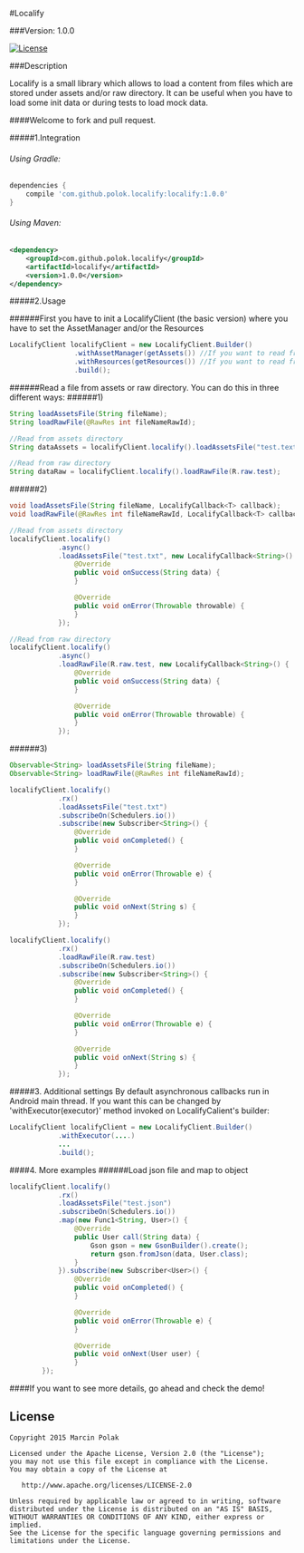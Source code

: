 #Localify

###Version: 1.0.0

[![License](https://img.shields.io/badge/license-Apache%202-blue.svg)](https://www.apache.org/licenses/LICENSE-2.0)

###Description

Localify is a small library which allows to load a content from files which are stored under assets and/or raw directory. It can be useful when you have to load some init data or during tests to load mock data.

####Welcome to fork and pull request.

#####1.Integration

###### Using Gradle:

```groovy
dependencies {
    compile 'com.github.polok.localify:localify:1.0.0'
}
```

###### Using Maven:

```xml
<dependency>
    <groupId>com.github.polok.localify</groupId>
    <artifactId>localify</artifactId>
    <version>1.0.0</version>
</dependency>
```

#####2.Usage

######First you have to init a LocalifyClient (the basic  version) where you have to set the AssetManager and/or the Resources
```java
LocalifyClient localifyClient = new LocalifyClient.Builder()
                .withAssetManager(getAssets()) //If you want to read from raw directory
                .withResources(getResources()) //If you want to read from assets directory
                .build();
```

######Read a file from assets or raw directory. You can do this in three different ways:
######1)
```java
String loadAssetsFile(String fileName);
String loadRawFile(@RawRes int fileNameRawId);
```

```java
//Read from assets directory
String dataAssets = localifyClient.localify().loadAssetsFile("test.text");

//Read from raw directory
String dataRaw = localifyClient.localify().loadRawFile(R.raw.test);
```

######2)
```java
void loadAssetsFile(String fileName, LocalifyCallback<T> callback);
void loadRawFile(@RawRes int fileNameRawId, LocalifyCallback<T> callback);
```

```java
//Read from assets directory
localifyClient.localify()
            .async()
            .loadAssetsFile("test.txt", new LocalifyCallback<String>() {
                @Override
                public void onSuccess(String data) {
                }

                @Override
                public void onError(Throwable throwable) {
                }
            });

//Read from raw directory
localifyClient.localify()
            .async()
            .loadRawFile(R.raw.test, new LocalifyCallback<String>() {
                @Override
                public void onSuccess(String data) {
                }

                @Override
                public void onError(Throwable throwable) {
                }
            });
```

######3)
```java
Observable<String> loadAssetsFile(String fileName);
Observable<String> loadRawFile(@RawRes int fileNameRawId);
```

```java
localifyClient.localify()
            .rx()
            .loadAssetsFile("test.txt")
            .subscribeOn(Schedulers.io())
            .subscribe(new Subscriber<String>() {
                @Override
                public void onCompleted() {
                }

                @Override
                public void onError(Throwable e) {
                }

                @Override
                public void onNext(String s) {
                }
            });

localifyClient.localify()
            .rx()
            .loadRawFile(R.raw.test)
            .subscribeOn(Schedulers.io())
            .subscribe(new Subscriber<String>() {
                @Override
                public void onCompleted() {
                }

                @Override
                public void onError(Throwable e) {
                }

                @Override
                public void onNext(String s) {
                }
            });

```

#####3. Additional settings
By default asynchronous callbacks run in Android main thread. If you want this can be changed by 'withExecutor(executor)' method invoked on LocalifyCalient's builder:

```java
LocalifyClient localifyClient = new LocalifyClient.Builder()
            .withExecutor(....)
            ...
            .build();

```

####4. More examples
######Load json file and map to object
```java
localifyClient.localify()
            .rx()
            .loadAssetsFile("test.json")
            .subscribeOn(Schedulers.io())
            .map(new Func1<String, User>() {
                @Override
                public User call(String data) {
                    Gson gson = new GsonBuilder().create();
                    return gson.fromJson(data, User.class);
                }
            }).subscribe(new Subscriber<User>() {
                @Override
                public void onCompleted() {
                }

                @Override
                public void onError(Throwable e) {
                }

                @Override
                public void onNext(User user) {
                }
        });
```

####If you want to see more details, go ahead and check the demo!

License
--------

    Copyright 2015 Marcin Polak

    Licensed under the Apache License, Version 2.0 (the "License");
    you may not use this file except in compliance with the License.
    You may obtain a copy of the License at

       http://www.apache.org/licenses/LICENSE-2.0

    Unless required by applicable law or agreed to in writing, software
    distributed under the License is distributed on an "AS IS" BASIS,
    WITHOUT WARRANTIES OR CONDITIONS OF ANY KIND, either express or implied.
    See the License for the specific language governing permissions and
    limitations under the License.

